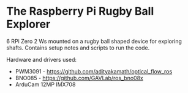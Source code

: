 # The Raspberry Pi Rugby Ball Explorer

6 RPi Zero 2 Ws mounted on a rugby ball shaped device for exploring shafts.  Contains setup notes and scripts to run the code.

Hardware and drivers used:

* PWM3091 - <https://github.com/adityakamath/optical_flow_ros>
* BNO085 - <https://github.com/GAVLab/ros_bno08x>
* ArduCam 12MP IMX708
